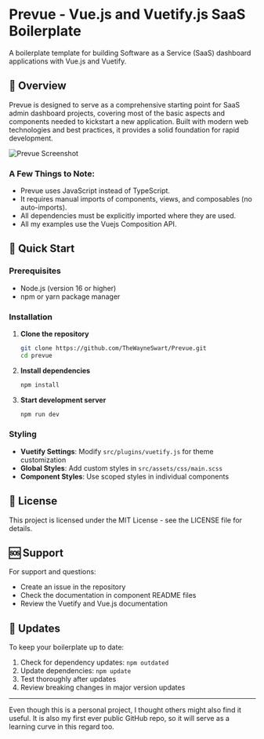# Prevue - Vue.js and Vuetify.js SaaS Boilerplate

A boilerplate template for building Software as a Service (SaaS) dashboard applications with Vue.js and Vuetify.

## 🎯 Overview

Prevue is designed to serve as a comprehensive starting point for SaaS admin dashboard projects, covering most of the basic aspects and components needed to kickstart a new application. Built with modern web technologies and best practices, it provides a solid foundation for rapid development.

![Prevue Screenshot](https://i.imgur.com/SmW1KqZ.jpeg)

### A Few Things to Note:
- Prevue uses JavaScript instead of TypeScript.
- It requires manual imports of components, views, and composables (no auto-imports).
- All dependencies must be explicitly imported where they are used.
- All my examples use the Vuejs Composition API.

## 🚀 Quick Start

### Prerequisites
- Node.js (version 16 or higher)
- npm or yarn package manager

### Installation

1. **Clone the repository**
   ```bash
   git clone https://github.com/TheWayneSwart/Prevue.git
   cd prevue
   ```

2. **Install dependencies**
   ```bash
   npm install
   ```

3. **Start development server**
   ```bash
   npm run dev
   ```

### Styling
- **Vuetify Settings**: Modify `src/plugins/vuetify.js` for theme customization
- **Global Styles**: Add custom styles in `src/assets/css/main.scss`
- **Component Styles**: Use scoped styles in individual components

## 📄 License

This project is licensed under the MIT License - see the LICENSE file for details.

## 🆘 Support

For support and questions:
- Create an issue in the repository
- Check the documentation in component README files
- Review the Vuetify and Vue.js documentation

## 🔄 Updates

To keep your boilerplate up to date:
1. Check for dependency updates: `npm outdated`
2. Update dependencies: `npm update`
3. Test thoroughly after updates
4. Review breaking changes in major version updates

---

Even though this is a personal project, I thought others might also find it useful. It is also my first ever public GitHub repo, so it will serve as a learning curve in this regard too.